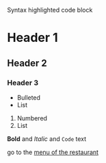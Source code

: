 Syntax highlighted code block

# Header 1
## Header 2
### Header 3

- Bulleted
- List

1. Numbered
2. List

**Bold** and _Italic_ and `Code` text

go to the [menu of the restaurant](http://cesar.romero.ws/ioanna/menu)
